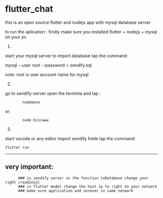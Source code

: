 # flutter_chat
this is an open source flutter and nodejs app with mysql database server

to run the aplication :
firstly make sure you installed flutter + nodejs + mysql on your pc

1)

start your mysql server 
to import database tap the command: 

mysql --user root --password  < sendify.sql

note: root is user account name  for mysql

2)

go to sendify-server open the terminla and tap :
```
        nodemone  
```
or:
```
        node bin/www
```     
3)

start vscode or any editor import sendify folde tap the command: 
```
flutter run
```
****************************************************************

## very important:
          ### in sendify server in the function toDatabase change your right creadinial 
          ### in flutter model change the host ip to right on your network
          ### make sure application and serever in same network
